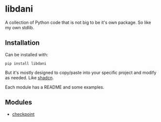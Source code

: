 # libdani

A collection of Python code that is not big to be it's own package.
So like my own stdlib.

## Installation

Can be installed with:

```
pip install libdani
```

But it's mostly designed to copy/paste into your specific project and modify
as needed. Like [shadcn](https://ui.shadcn.com/).

Each module has a README and some examples.

## Modules

- [checkpoint](/src/libdani/checkpoint)

